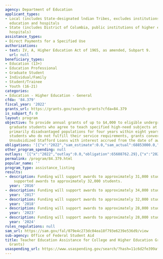 ```yaml
---
agency: Department of Education
applicant_types:
- Local (includes State-designated lndian Tribes, excludes institutions of higher
  education and hospitals
- State (includes District of Columbia, public institutions of higher education and
  hospitals)
assistance_types:
- Direct Payments for a Specified Use
authorizations:
- text: IV, A, Higher Education Act of 1965, as amended, Subpart 9.
  url: null
beneficiary_types:
- Education (13+)
- Education Professional
- Graduate Student
- Individual/Family
- Student/Trainee
- Youth (16-21)
categories:
- Education - Higher Education - General
cfda: '84.379'
fiscal_year: '2022'
grants_url: https://grants.gov/search-grants?cfda=84.379
is_subpart_f: 0
layout: program
objective: To provide annual grants of up to $4,000 to eligible undergraduate and
  graduate students who agree to teach specified high-need subjects at schools serving
  primarily disadvantaged populations for four years within eight years of graduation.  For
  students who do not fulfill their service requirements, grants convert to Direct
  Unsubsidized Stafford Loans with interest accrued from the date of award.
obligations: '[{"x":"2022","sam_estimate":0.0,"sam_actual":68853000.0,"usa_spending_actual":67773568.54},{"x":"2023","sam_estimate":69686000.0,"sam_actual":0.0,"usa_spending_actual":70289504.72},{"x":"2024","sam_estimate":74550000.0,"sam_actual":0.0,"usa_spending_actual":66052443.34}]'
other_program_spending: null
outlays: '[{"x":"2022","outlay":0.0,"obligation":65608762.29},{"x":"2023","outlay":0.0,"obligation":75188543.85},{"x":"2024","outlay":0.0,"obligation":31316356.9}]'
permalink: /program/84.379.html
popular_name: ''
program_type: assistance_listing
results:
- description: Funding will support awards to approximately 31,000 students.  Funding
    supported awards to approximately 32,000 students.
  year: '2016'
- description: Funding will support awards to approximately 34,000 students.
  year: '2017'
- description: Funding will support awards to approximately 32,000 students.
  year: '2018'
- description: Funding will support awards to approximately 28,000 students.
  year: '2023'
- description: Funding will support awards to approximately 28,000 students.
  year: '2024'
rules_regulations: null
sam_url: https://sam.gov/fal/079e4c273dc04ea18f793e6239e536d9/view
sub-agency: Office of Federal Student Aid
title: Teacher Education Assistance for College and Higher Education Grants (TEACH
  Grants)
usaspending_url: https://www.usaspending.gov/search/?hash=11c6d2fe399af4c59b91430bf309fd10
---
```

